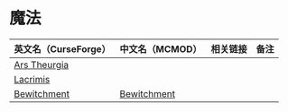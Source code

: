 # 魔法

| 英文名（CurseForge）                                                      | 中文名（MCMOD）                                     | 相关链接 | 备注 |
| ------------------------------------------------------------------------- | --------------------------------------------------- | -------- | ---- |
| [Ars Theurgia](https://www.curseforge.com/minecraft/mc-mods/ars-theurgia) |                                                     |          |      |
| [Lacrimis](https://www.curseforge.com/minecraft/mc-mods/lacrimis)         |                                                     |          |      |
| [Bewitchment](https://www.curseforge.com/minecraft/mc-mods/bewitchment)   | [Bewitchment](https://www.mcmod.cn/class/1127.html) |          |      |
